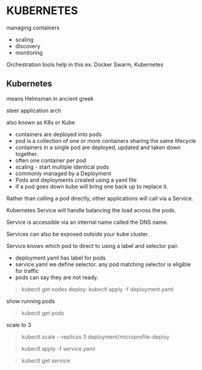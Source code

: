 # KUBERNETES

managing containers
* scaling
* discovery
* monitoring

Orchestration tools help in this
ex: Docker Swarm, Kubernetes

## Kubernetes
means Helmsman in ancient greek

steer application arch

also known as K8s or Kube

* containers are deployed into pods
* pod is a collection of one or more containers sharing the same lifecycle
* containers in a single pod are deployed, updated and taken down together.
* often one container per pod
* scaling - start multiple identical pods
* commonly managed by a Deployment
* Pods and deployments created using a yaml file
* if a pod goes down kube will bring one back up to replace it.

Rather than calling a pod directly, other applications will call via a Service.

Kubernetes Service will handle balancing the load across the pods.

Service is accessible via an internal name called the DNS name.

Services can also be exposed outside your kube cluster.

Service knows which pod to direct to using a label and selector pair.

* deployment.yaml has label for pods
* service.yaml we define selector. any pod matching selector is eligible for traffic
* pods can say they are not ready.



> kubectl get nodes
deploy: 
> kubectl apply -f deployment.yaml

show running pods
> kubectl get pods

scale to 3
> kubectl scale --replicas 3 deployment/microprofile-deploy

> kubectl apply -f service.yaml

> kubectl get service


